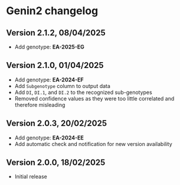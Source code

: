 # Genin2 changelog

## Version 2.1.2, 08/04/2025

- Add genotype: **EA-2025-EG**

## Version 2.1.0, 01/04/2025

- Add genotype: **EA-2024-EF**
- Add `Subgenotype` column to output data
- Add `DI`, `DI.1`, and `DI.2` to the recognized sub-genotypes
- Removed confidence values as they were too little correlated and therefore misleading

## Version 2.0.3, 20/02/2025

- Add genotype: **EA-2024-EE**
- Add automatic check and notification for new version availability


## Version 2.0.0, 18/02/2025

- Initial release

